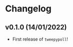 # Changelog

<!--next-version-placeholder-->

## v0.1.0 (14/01/2022)

- First release of `tweepypoll`!